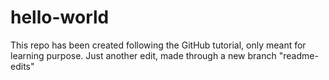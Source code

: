 # hello-world
This repo has been created following the GitHub tutorial, only meant for learning purpose.
Just another edit, made through a new branch "readme-edits"
